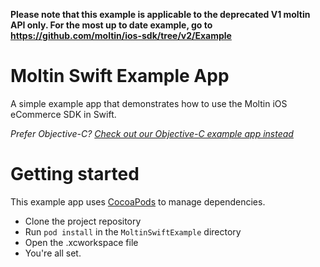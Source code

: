 **Please note that this example is applicable to the deprecated V1 moltin API only. For the most up to date example, go to https://github.com/moltin/ios-sdk/tree/v2/Example**

# Moltin Swift Example App
A simple example app that demonstrates how to use the Moltin iOS eCommerce SDK in Swift.

*Prefer Objective-C? [Check out our Objective-C example app instead](https://github.com/moltin/ios-objc-example)*

# Getting started
This example app uses [CocoaPods](https://guides.cocoapods.org/using/getting-started.html#getting-started) to manage dependencies. 
- Clone the project repository
- Run `pod install` in the `MoltinSwiftExample` directory
- Open the .xcworkspace file
- You're all set.
